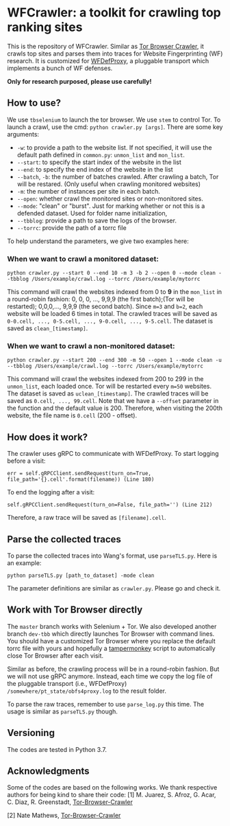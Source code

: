 # WFCrawler: a toolkit for crawling top ranking sites

This is the repository of WFCrawler. 
Similar as [Tor Browser Crawler](https://github.com/webfp/tor-browser-crawler), it crawls top sites and parses them into traces for Website Fingerprinting (WF) research. 
It is customized for [WFDefProxy](https://github.com/websitefingerprinting/wfdef), a pluggable transport which implements a bunch of WF defenses.

**Only for research purposed, please use carefully!**

## How to use?
We use `tbselenium` to launch the tor browser. 
We use `stem` to control Tor. 
To launch a crawl, use the cmd: `python crawler.py [args]`.
There are some key arguments:
* `-w`: to provide a path to the website list. If not specified, it will use the default path defined in `common.py`: `unmon_list` and `mon_list`.
* `--start`: to specify the start index of the website in the list
* `--end`: to specify the end index of the website in the list
* `--batch`, `-b`: the number of batches crawled. After crawling a batch, Tor will be restared. (Only useful when crawling monitored websites)
* `-m`: the number of instances per site in each batch. 
* `--open`: whether crawl the monitored sites or non-monitored sites.
* `--mode`: "clean" or "burst". Just for marking whether or not this is a defended dataset. Used for folder name initialization, 
* `--tbblog`: provide a path to save the logs of the browser.
* `--torrc`: provide the path of a torrc file


To help understand the parameters, we give two examples here:

### When we want to crawl a monitored dataset:
```
python crawler.py --start 0 --end 10 -m 3 -b 2 --open 0 --mode clean --tbblog /Users/example/crawl.log --torrc /Users/example/mytorrc
```
This command will crawl the websites indexed from 0 to **9** in the `mon_list` in a round-robin fashion: 0, 0, 0, ..., 9,9,9 (the first batch);(Tor will be restarted); 0,0,0,..., 9,9,9 (the second batch).
Since `m=3` and `b=2`, each website will be loaded 6 times in total.
The crawled traces will be saved as `0-0.cell, ..., 0-5.cell, ..., 9-0.cell, ..., 9-5.cell`.
The dataset is saved as `clean_[timestamp]`. 

### When we want to crawl a non-monitored dataset:
```
python crawler.py --start 200 --end 300 -m 50 --open 1 --mode clean -u --tbblog /Users/example/crawl.log --torrc /Users/example/mytorrc
```
This command will crawl the websites indexed from 200 to 299 in the `unmon_list`, each loaded once. 
Tor will be restarted every `m=50` websites. The dataset is saved as `uclean_[timestamp]`.
The crawled traces will be saved as `0.cell, ..., 99.cell`.
Note that we have a `--offset` parameter in the function and the default value is 200.
Therefore, when visiting the 200th website, the file name is `0.cell` (200 - offset). 

## How does it work?
The crawler uses gRPC to communicate with WFDefProxy. To start logging before a visit:
```angular2html
err = self.gRPCClient.sendRequest(turn_on=True, file_path='{}.cell'.format(filename)) (Line 180)
```
To end the logging after a visit:
```angular2html
self.gRPCClient.sendRequest(turn_on=False, file_path='') (Line 212)
```
Therefore, a raw trace will be saved as `[filename].cell`.

## Parse the collected traces
To parse the collected  traces into Wang's format, use `parseTLS.py`. Here is an example:
```angular2html
python parseTLS.py [path_to_dataset] -mode clean
```
The parameter definitions are similar as `crawler.py`. Please go and check it.

## Work with Tor Browser directly
The `master` branch works with Selenium + Tor. 
We also developed another branch `dev-tbb` which directly launches Tor Browser with command lines.
You should have a customized Tor Browser where you replace the default torrc file with yours and 
hopefully a [tampermonkey](https://www.tampermonkey.net) script to automatically close Tor Browser after each visit. 

Similar as before, the crawling process will be in a round-robin fashion. 
But we will not use gRPC anymore. 
Instead, each time we copy the log file of the pluggable transport (i.e., WFDefProxy) `/somewhere/pt_state/obfs4proxy.log` to the result folder.

To parse the raw traces, remember to use `parse_log.py` this time. The usage is similar as `parseTLS.py` though. 

## Versioning
The codes are tested in Python 3.7. 

## Acknowledgments 
Some of the codes are based on the following works. We thank respective authors for being kind to share their code:
[1] M. Juarez, S. Afroz, G. Acar, C. Diaz, R. Greenstadt, [Tor-Browser-Crawler ](https://github.com/webfp/tor-browser-crawler)

[2] Nate Mathews, [Tor-Browser-Crawler](https://github.com/notem/tor-browser-crawler)
